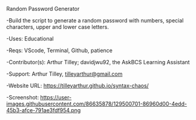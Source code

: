 Random Password Generator

-Build the script to generate a random password with numbers, special characters, upper and lower case letters.

-Uses: Educational

-Reqs: VScode, Terminal, Github, patience

-Contributor(s): Arthur Tilley; davidjwu92, the AskBCS Learning Assistant

-Support: Arthur Tilley, tilleyarthur@gmail.com

-Website URL: https://tilleyarthur.github.io/syntax-chaos/

-Screenshot: https://user-images.githubusercontent.com/86635878/129500701-86960d00-4edd-45b3-afce-791ae3fdf954.png